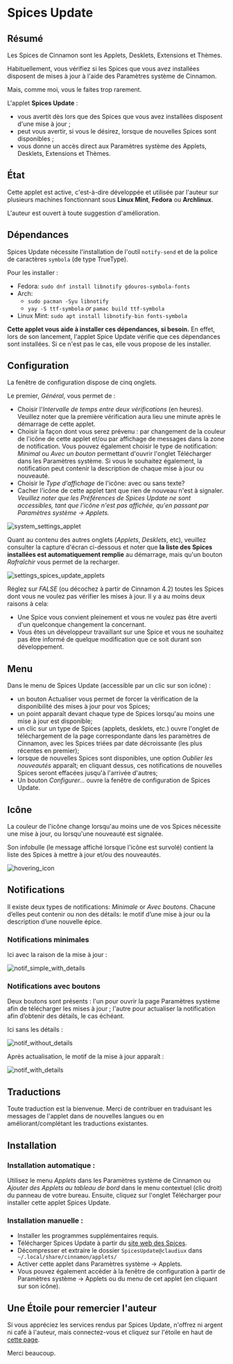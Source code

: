 # Spices Update

## Résumé

Les Spices de Cinnamon sont les Applets, Desklets, Extensions et Thèmes.

Habituellement, vous vérifiez si les Spices que vous avez installées disposent de mises à jour à l'aide des Paramètres système de Cinnamon.

Mais, comme moi, vous le faites trop rarement.

L'applet **Spices Update** :

  * vous avertit dès lors que des Spices que vous avez installées disposent d'une mise à jour ;
  * peut vous avertir, si vous le désirez, lorsque de nouvelles Spices sont disponibles ;
  * vous donne un accès direct aux Paramètres système des Applets, Desklets, Extensions et Thèmes.

## État

Cette applet est active, c'est-à-dire développée et utilisée par l'auteur sur plusieurs machines fonctionnant sous **Linux Mint**, **Fedora** ou **Archlinux**.

L'auteur est ouvert à toute suggestion d'amélioration.

## Dépendances

Spices Update nécessite l'installation de l'outil ```notify-send``` et de la police de caractères ```symbola``` (de type TrueType).

Pour les installer :

  * Fedora: `sudo dnf install libnotify gdouros-symbola-fonts`
  * Arch:
    * ```sudo pacman -Syu libnotify```
    * `yay -S ttf-symbola` _or_ `pamac build ttf-symbola`
  * Linux Mint: ```sudo apt install libnotify-bin fonts-symbola```

**Cette applet vous aide à installer ces dépendances, si besoin.** En effet, lors de son lancement, l'applet Spice Update vérifie que ces dépendances sont installées. Si ce n'est pas le cas, elle vous propose de les installer.

## Configuration

La fenêtre de configuration dispose de cinq onglets.

Le premier, _Général_, vous permet de :

  * Choisir l'_Intervalle de temps entre deux vérifications_ (en heures). Veuillez noter que la première vérification aura lieu une minute après le démarrage de cette applet.
  * Choisir la façon dont vous serez prévenu : par changement de la couleur de l'icône de cette applet et/ou par affichage de messages dans la zone de notification. Vous pouvez également choisir le type de notification: _Minimal_ ou _Avec un bouton_ permettant d'ouvrir l'onglet Télécharger dans les Paramètres système. Si vous le souhaitez également, la notification peut contenir la description de chaque mise à jour ou nouveauté.
  * Choisir le _Type d'affichage_ de l'icône: avec ou sans texte?
  * Cacher l'icône de cette applet tant que rien de nouveau n'est à signaler. _Veuillez noter que les Préférences de Spices Update ne sont accessibles, tant que l'icône n'est pas affichée, qu'en passant par Paramètres système -> Applets._

![system_settings_applet](https://github.com/claudiux/docs/raw/master/SpicesUpdate/images/System_Settings_Applets-fr.png)

Quant au contenu des autres onglets (_Applets_, _Desklets_, etc), veuillez consulter la capture d'écran ci-dessous et noter que **la liste des Spices installées est automatiquement remplie** au démarrage, mais qu'un bouton _Rafraîchir_ vous permet de la recharger.

![settings_spices_update_applets](https://github.com/claudiux/docs/raw/master/SpicesUpdate/images/Settings_Spices_Update_Applets-fr.png)

Réglez sur _FALSE_ (ou décochez à partir de Cinnamon 4.2) toutes les Spices dont vous ne voulez pas vérifier les mises à jour. Il y a au moins deux raisons à cela:

  * Une Spice vous convient pleinement et vous ne voulez pas être averti d'un quelconque changement la concernant.
  * Vous êtes un développeur travaillant sur une Spice et vous ne souhaitez pas être informé de quelque modification que ce soit durant son développement.

## Menu

Dans le menu de Spices Update (accessible par un clic sur son icône) :

   * un bouton Actualiser vous permet de forcer la vérification de la disponibilité des mises à jour pour vos Spices;
   * un point apparaît devant chaque type de Spices lorsqu'au moins une mise à jour est disponible;
   * un clic sur un type de Spices (applets, desklets, etc.) ouvre l'onglet de téléchargement de la page correspondante dans les paramètres de Cinnamon, avec les Spices triées par date décroissante (les plus récentes en premier);
   * lorsque de nouvelles Spices sont disponibles, une option _Oublier les nouveautés_ apparaît; en cliquant dessus, ces notifications de nouvelles Spices seront effacées jusqu'à l'arrivée d'autres;
   * Un bouton _Configurer..._ ouvre la fenêtre de configuration de Spices Update.

## Icône

La couleur de l'icône change lorsqu'au moins une de vos Spices nécessite une mise à jour, ou lorsqu'une nouveauté est signalée.

Son infobulle (le message affiché lorsque l'icône est survolé) contient la liste des Spices à mettre à jour et/ou des nouveautés.

![hovering_icon](https://github.com/claudiux/docs/raw/master/SpicesUpdate/images/hovering_icon-fr.png)

## Notifications
Il existe deux types de notifications: _Minimale_ or _Avec boutons_. Chacune d’elles peut contenir ou non des détails: le motif d’une mise à jour ou la description d’une nouvelle épice.

### Notifications minimales
Ici avec la raison de la mise à jour :

![notif_simple_with_details](https://github.com/claudiux/docs/raw/master/SpicesUpdate/images/notif_simple_with_details-fr.png)

### Notifications avec boutons
Deux boutons sont présents : l'un pour ouvrir la page Paramètres système afin de télécharger les mises à jour ; l'autre pour actualiser la notification afin d’obtenir des détails, le cas échéant.

Ici sans les détails :

![notif_without_details](https://github.com/claudiux/docs/raw/master/SpicesUpdate/images/notif_without_details-fr.png)

Après actualisation, le motif de la mise à jour apparaît :

![notif_with_details](https://github.com/claudiux/docs/raw/master/SpicesUpdate/images/notif_with_details2-fr.png)

## Traductions

Toute traduction est la bienvenue. Merci de contribuer en traduisant les messages de l'applet dans de nouvelles langues ou en améliorant/complétant les traductions existantes.

## Installation

### Installation automatique :

Utilisez le menu _Applets_ dans les Paramètres système de Cinnamon ou _Ajouter des Applets au tableau de bord_ dans le menu contextuel (clic droit) du panneau de votre bureau. Ensuite, cliquez sur l'onglet Télécharger pour installer cette applet Spices Update.

### Installation manuelle :

  * Installer les programmes supplémentaires requis.
  * Télécharger Spices Update à partir du [site web des Spices](https://cinnamon-spices.linuxmint.com/applets/view/309).
  * Décompresser et extraire le dossier ```SpicesUpdate@claudiux``` dans ``` ~/.local/share/cinnamon/applets/```
  * Activer cette applet dans Paramètres système -> Applets.
  * Vous pouvez également accéder à la fenêtre de configuration à partir de Paramètres système -> Applets ou du menu de cet applet (en cliquant sur son icône).

## Une Étoile pour remercier l'auteur

Si vous appréciez les services rendus par Spices Update, n'offrez ni argent ni café à l'auteur, mais connectez-vous et cliquez sur l'étoile en haut de [cette page](https://cinnamon-spices.linuxmint.com/applets/view/309#).

Merci beaucoup.
